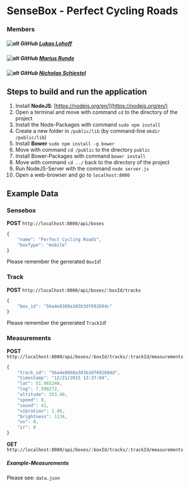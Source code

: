 # SenseBox - Perfect Cycling Roads


### Members

##### ![alt GitHub](http://i.imgur.com/0o48UoR.png") [Lukas Lohoff](https://github.com/LukasLohoff)  
##### ![alt GitHub](http://i.imgur.com/0o48UoR.png") [Marius Runde](https://github.com/mrunde)  
##### ![alt GitHub](http://i.imgur.com/0o48UoR.png") [Nicholas Schiestel](https://github.com/nicho90)


## Steps to build and run the application

1. Install **NodeJS**: [https://nodejs.org/en/](https://nodejs.org/en/)
2. Open a terminal and move with command `cd` to the directory of the project
3. Install the Node-Packages with command `sudo npm install`
4. Create a new folder in `/public/lib` (by command-line `mkdir /public/lib`)
5. Install **Bower** `sudo npm install -g bower`
6. Move with command `cd /public` to the directory `public`
7. Install Bower-Packages with command `bower install`
8. Move with command `cd ../` back to the directory of the project
9. Run NodeJS-Server with the command `node server.js`
10. Open a web-browser and go to `localhost:8080`


## Example Data

### Sensebox

**POST** `http://localhost:8080/api/boxes`

```javascript
{
    "name": "Perfect Cycling Roads",
    "boxType": "mobile"
}
```

Please remember the generated `BoxId`!


### Track

**POST** `http://localhost:8080/api/boxes/:boxId/tracks`

```javascript
{
    "box_id": "56a4e8380a303b3df692694c"
}
```

Please remember the generated `TrackId`!


### Measurements

**POST** `http://localhost:8080/api/boxes/:boxId/tracks/:trackId/measurements`

```javascript
{
    "track_id": "56a4e8660a303b3df692694d",
    "timestamp": "12/21/2015 13:37:04",
    "lat": 51.965240,
    "lng": 7.598272,
    "altitude": 353.40,
    "speed": 0,
    "sound": 41,
    "vibration": 1.46,
    "brightness": 1134,
    "uv": 0,
    "ir": 0
}
```

**GET** `http://localhost:8080/api/boxes/:boxId/tracks/:trackId/measurements`


##### Example-Measurements

Please see: `data.json`

